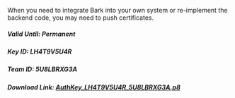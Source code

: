 When you need to integrate Bark into your own system or re-implement the backend code, you may need to push certificates.
 
##### Valid Until: *Permanent*
##### Key ID: *LH4T9V5U4R*
##### Team ID: *5U8LBRXG3A*
##### Download Link: [AuthKey_LH4T9V5U4R_5U8LBRXG3A.p8](https://github.com/Finb/bark-server/releases/download/v1.0.2/AuthKey_LH4T9V5U4R_5U8LBRXG3A.p8)